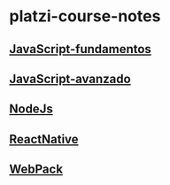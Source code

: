 # platzi-course-notes

## [JavaScript-fundamentos](https://github.com/VGamezz19/platzi-course-notes/tree/master/JavaScript-fundamentos)

## [JavaScript-avanzado](https://github.com/VGamezz19/platzi-course-notes/tree/master/JavaScript-Avanzado)

## [NodeJs](https://github.com/VGamezz19/platzi-course-notes/tree/master/NodeJs)

## [ReactNative](https://github.com/VGamezz19/platzi-course-notes/tree/master/ReactNative)

## [WebPack](https://github.com/VGamezz19/platzi-course-notes/tree/master/WebPack)
